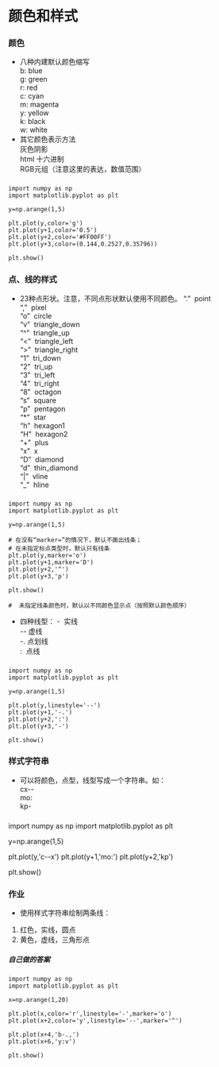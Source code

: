 # 颜色和样式

### 颜色
- 八种内建默认颜色缩写  
		b: blue  
		g: green  
		r: red  
		c: cyan  
		m: magenta  
		y: yellow  
		k: black  
		w: white  
- 其它颜色表示方法  
		灰色阴影  
		html 十六进制  
		RGB元组（注意这里的表达，数值范围）  
###
	import numpy as np
	import matplotlib.pyplot as plt
	
	y=np.arange(1,5)
	
	plt.plot(y,color='g')	
	plt.plot(y+1,color='0.5')	
	plt.plot(y+2,color='#FF00FF')	         
	plt.plot(y+3,color=(0.144,0.2527,0.35796))
	
	plt.show()


### 点、线的样式
- 23种点形状。注意，不同点形状默认使用不同颜色。
		“.”  point  
		“,”  pixel  
		“o”  circle  
		“v”  triangle_down  
		“^”  triangle_up  
		“<”  triangle_left  
		“>”  triangle_right  
		“1”  tri_down  
		“2”  tri_up  
		“3”  tri_left  
		“4”  tri_right  
		“8”  octagon  
		“s”  square  
		“p”  pentagon  
		“*”  star  
		“h”  hexagon1  
		“H”  hexagon2  
		“+”  plus  
		“x”  x  
		“D”  diamond  
		“d”  thin_diamond  
		“|”  vline  
		“_”  hline  
###
	import numpy as np
	import matplotlib.pyplot as plt
	
	y=np.arange(1,5)
	
	# 在没有“marker=”的情况下，默认不画出线条；
	# 在未指定标点类型时，默认只有线条
	plt.plot(y,marker='o')
	plt.plot(y+1,marker='D')
	plt.plot(y+2,'^')
	plt.plot(y+3,'p')
	
	plt.show()
	
	#  未指定线条颜色时，默认以不同颜色显示点（按照默认颜色顺序）

- 四种线型：
		-  实线  
		-- 虚线  
		-. 点划线  
		:  点线  
###
	import numpy as np
	import matplotlib.pyplot as plt
	
	y=np.arange(1,5)
	
	plt.plot(y,linestyle='--')
	plt.plot(y+1,'-.')
	plt.plot(y+2,':')
	plt.plot(y+3,'-')
	
	plt.show()

### 样式字符串
- 可以将颜色，点型，线型写成一个字符串。如：  
		cx--  
		mo:  
		kp-  
###
import numpy as np
import matplotlib.pyplot as plt

y=np.arange(1,5)

plt.plot(y,'c--x')
plt.plot(y+1,'mo:')
plt.plot(y+2,'kp')

plt.show()


### 作业
- 使用样式字符串绘制两条线：
 1. 红色，实线，圆点
 2. 黄色，虚线，三角形点

##### 自己做的答案
	import numpy as np
	import matplotlib.pyplot as plt
	
	x=np.arange(1,20)
	
	plt.plot(x,color='r',linestyle='-',marker='o')
	plt.plot(x+2,color='y',linestyle='--',marker='^')
	
	plt.plot(x+4,'b-.,')
	plt.plot(x+6,'y:v')
	
	plt.show()